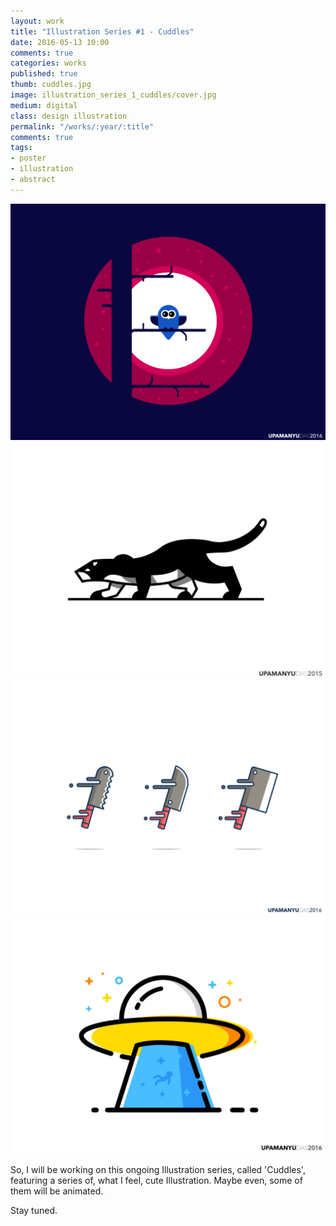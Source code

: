 ```yaml
---
layout: work
title: "Illustration Series #1 - Cuddles"
date: 2016-05-13 10:00
comments: true
categories: works
published: true
thumb: cuddles.jpg
image: illustration_series_1_cuddles/cover.jpg
medium: digital
class: design illustration
permalink: "/works/:year/:title"
comments: true
tags:
- poster
- illustration
- abstract
---
```


<p>
  <div class="fotorama" data-keyboard="true" data-arrows="true" data-click="true" data-swipe="true" data-autoplay="true" data-loop="true">
      <img src="/images/works/illustration_series_1_cuddles/owl.wmd.jpg" alt="The Muowl" data-caption="The Muowl = Listening to music Nightlong">
      <img src="/images/works/illustration_series_1_cuddles/the.black.panther.jpg" alt="The Black Panther" data-caption="The Black Panther">
      <img src="/images/works/illustration_series_1_cuddles/knives.jpg" alt="Knives" data-caption="Knives">
      <img src="/images/works/illustration_series_1_cuddles/ufo.jpg" alt="UFO" data-caption="UFO">
  </div>
</p>

So, I will be working on this ongoing Illustration series, called 'Cuddles', featuring a series of, what I feel, cute Illustration. Maybe even, some of them will be animated.

Stay tuned.